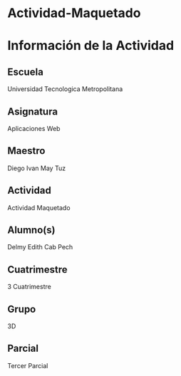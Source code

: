 # Actividad-Maquetado
# Información de la Actividad

## Escuela
 Universidad Tecnologica Metropolitana

## Asignatura
 Aplicaciones Web

## Maestro
Diego Ivan May Tuz

## Actividad
 Actividad Maquetado

## Alumno(s)
 Delmy Edith Cab Pech

## Cuatrimestre
 3 Cuatrimestre

## Grupo
3D

## Parcial
Tercer Parcial
